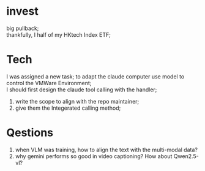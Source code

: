 # invest
big pullback;  
thankfully, I half of my HKtech Index ETF; 


# Tech
I was assigned a new task; to adapt the claude computer use model to control the VMWare Environment;  
I should first design the claude tool calling with the handler;
1. write the scope to align with the repo maintainer;
2. give them the Integerated calling method;


# Qestions
1. when VLM was training, how to align the text with the multi-modal data?
2. why gemini performs so good in video captioning? How about Qwen2.5-vl?
